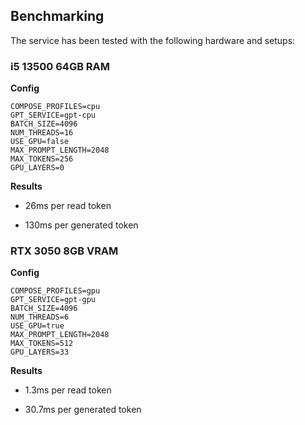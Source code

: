 ## Benchmarking

The service has been tested with the following hardware and setups:

### i5 13500 64GB RAM

**Config**

```shell
COMPOSE_PROFILES=cpu
GPT_SERVICE=gpt-cpu
BATCH_SIZE=4096 
NUM_THREADS=16
USE_GPU=false
MAX_PROMPT_LENGTH=2048
MAX_TOKENS=256
GPU_LAYERS=0
```

**Results**

- 26ms per read token

- 130ms per generated token

### RTX 3050 8GB VRAM

**Config**

```shell
COMPOSE_PROFILES=gpu
GPT_SERVICE=gpt-gpu
BATCH_SIZE=4096 
NUM_THREADS=6
USE_GPU=true
MAX_PROMPT_LENGTH=2048
MAX_TOKENS=512
GPU_LAYERS=33
```

**Results**

- 1.3ms per read token

- 30.7ms per generated token
